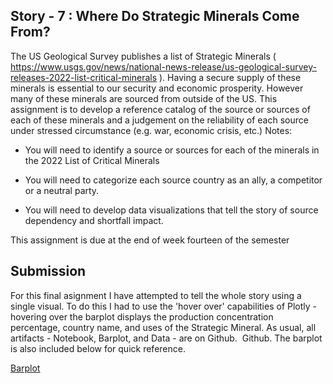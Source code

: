 ## Story - 7 : Where Do Strategic Minerals Come From?

The US Geological Survey publishes a list of Strategic Minerals ( https://www.usgs.gov/news/national-news-release/us-geological-survey-releases-2022-list-critical-minerals ). Having a secure supply of these minerals is essential to our security and economic prosperity. However many of these minerals are sourced from outside of the US. This assignment is to develop a reference catalog of the source or sources of each of these minerals and a judgement on the reliability of each source under stressed circumstance (e.g. war, economic crisis, etc.)
Notes:

- You will need to identify a source or sources for each of the minerals in the 2022 List of Critical Minerals

- You will need to categorize each source country as an ally, a competitor or a neutral party.

- You will need to develop data visualizations that tell the story of source dependency and shortfall impact.

This assignment is due at the end of week fourteen of the semester

## Submission

For this final asignment I have attempted to tell the whole story using a single visual. To do this I had to use the 'hover over' capabilities of Plotly - hovering over the barplot displays the production concentration percentage, country name, and uses of the Strategic Mineral. As usual, all artifacts - Notebook, Barplot, and Data - are on Github.  Github. The barplot is also included below for quick reference.

[Barplot](https://github.com/CUNY-SPS-Data-Science-Program/your-bio-himalayahall/blob/main/Story%207/Screenshot.png)
